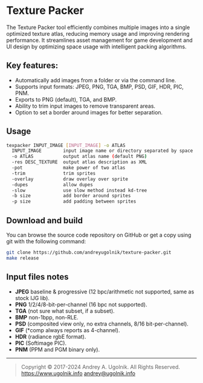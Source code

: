 # Texture Packer

The Texture Packer tool efficiently combines multiple images into a single optimized texture atlas, reducing memory usage and improving rendering performance. It streamlines asset management for game development and UI design by optimizing space usage with intelligent packing algorithms.

## Key features:

- Automatically add images from a folder or via the command line.
- Supports input formats: JPEG, PNG, TGA, BMP, PSD, GIF, HDR, PIC, PNM.
- Exports to PNG (default), TGA, and BMP.
- Ability to trim input images to remove transparent areas.
- Option to set a border around images for better separation.

## Usage

```sh
texpacker INPUT_IMAGE [INPUT_IMAGE] -o ATLAS
  INPUT_IMAGE        input image name or directory separated by space
  -o ATLAS           output atlas name (default PNG)
  -res DESC_TEXTURE  output atlas description as XML
  -pot               make power of two atlas
  -trim              trim sprites
  -overlay           draw overlay over sprite
  -dupes             allow dupes
  -slow              use slow method instead kd-tree
  -b size            add border around sprites
  -p size            add padding between sprites
```

## Download and build

You can browse the source code repository on GitHub or get a copy using git with the following command:
```sh
git clone https://github.com/andreyugolnik/texture-packer.git
make release
```

## Input files notes

- **JPEG** baseline & progressive (12 bpc/arithmetic not supported, same as stock IJG lib).
- **PNG** 1/2/4/8-bit-per-channel (16 bpc not supported).
- **TGA** (not sure what subset, if a subset).
- **BMP** non-1bpp, non-RLE.
- **PSD** (composited view only, no extra channels, 8/16 bit-per-channel).
- **GIF** (*comp always reports as 4-channel).
- **HDR** (radiance rgbE format).
- **PIC** (Softimage PIC).
- **PNM** (PPM and PGM binary only).

***

> Copyright © 2017-2024 Andrey A. Ugolnik. All Rights Reserved.
> https://www.ugolnik.info
> andrey@ugolnik.info
